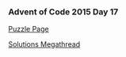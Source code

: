 ### Advent of Code 2015 Day 17

[Puzzle Page](https://adventofcode.com/2015/day/17)

[Solutions Megathread](https://www.reddit.com/r/adventofcode/comments/3x6cyr/day_17_solutions/)
